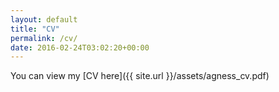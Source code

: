 ```yaml
---
layout: default
title: "CV"
permalink: /cv/
date: 2016-02-24T03:02:20+00:00
---
```

You can view my [CV here]({{ site.url }}/assets/agness_cv.pdf)
